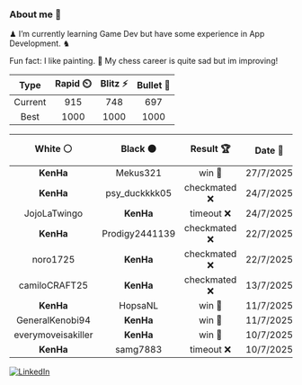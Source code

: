 ### About me 🍜

♟ I’m currently learning Game Dev but have some experience in App Development. ♞

Fun fact: I like painting. 🎨
My chess career is quite sad but im improving!
<!--START_SECTION:chessStats-->
<!-- Automatically generated with https://github.com/Balastrong/chess-stats-action -->

| Type | Rapid ⏲️ | Blitz ⚡ | Bullet 🔫 |
|:---:|:---:|:---:|:---:|
| Current | 915 | 748 | 697 |
| Best | 1000 | 1000 | 1000 |

| White ⚪ | Black ⚫ | Result 🏆 | Date 📅 | Position 🗺️ | Type 🕕 |
|:---:|:---:|:---:|:---:|:---:|:---:|
| **KenHa** | Mekus321 | win 🥇 | 27/7/2025 | <a href="http://www.ee.unb.ca/cgi-bin/tervo/fen.pl?select=2Q5/8/7N/2k5/8/7P/P5P1/3R2K1 b - - 7 44">Link</a> | Bullet |
| **KenHa** | psy_duckkkk05 | checkmated ❌ | 24/7/2025 | <a href="http://www.ee.unb.ca/cgi-bin/tervo/fen.pl?select=8/2pN4/4k2p/4p1p1/3p4/8/P4PPP/3r2K1 w - - 0 34">Link</a> | Bullet |
| JojoLaTwingo | **KenHa** | timeout ❌ | 24/7/2025 | <a href="http://www.ee.unb.ca/cgi-bin/tervo/fen.pl?select=6k1/7p/6p1/p2P4/1p2P3/1Pp5/P3b1PP/5R1K b - - 0 37">Link</a> | Bullet |
| **KenHa** | Prodigy2441139 | checkmated ❌ | 22/7/2025 | <a href="http://www.ee.unb.ca/cgi-bin/tervo/fen.pl?select=6r1/2p1k3/2p1p1p1/3pP3/2b2P2/b2q4/8/2K5 w - - 12 41">Link</a> | Bullet |
| noro1725 | **KenHa** | checkmated ❌ | 22/7/2025 | <a href="http://www.ee.unb.ca/cgi-bin/tervo/fen.pl?select=r1bq3r/ppp1kQ1p/2np1p1p/2b1p3/2B1P3/2PP3N/PP3PPP/RN2K2R b KQ - 3 9">Link</a> | Bullet |
| camiloCRAFT25 | **KenHa** | checkmated ❌ | 13/7/2025 | <a href="http://www.ee.unb.ca/cgi-bin/tervo/fen.pl?select=8/b5Bp/8/6Q1/1P1p4/6kP/P5P1/5R1K b - - 0 38">Link</a> | Blitz |
| **KenHa** | HopsaNL | win 🥇 | 11/7/2025 | <a href="http://www.ee.unb.ca/cgi-bin/tervo/fen.pl?select=R1bq1rk1/4nppp/1p2p3/3pP1B1/1p1P4/5N2/3N1PPP/3Q1RK1 b - - 0 16">Link</a> | Blitz |
| GeneralKenobi94 | **KenHa** | win 🥇 | 11/7/2025 | <a href="http://www.ee.unb.ca/cgi-bin/tervo/fen.pl?select=5r1k/pp4p1/3Q4/6q1/8/8/6PP/3R3K w - - 4 33">Link</a> | Blitz |
| everymoveisakiller | **KenHa** | win 🥇 | 10/7/2025 | <a href="http://www.ee.unb.ca/cgi-bin/tervo/fen.pl?select=1r1r4/p4k2/8/8/8/8/PR3PPP/6K1 w - - 0 34">Link</a> | Bullet |
| **KenHa** | samg7883 | timeout ❌ | 10/7/2025 | <a href="http://www.ee.unb.ca/cgi-bin/tervo/fen.pl?select=4k2r/2rb1ppp/3Q4/3pPp2/3PqP2/4K1P1/P3N2P/R6R w k - 4 27">Link</a> | Bullet |

<!--END_SECTION:chessStats-->

<a href="https://www.linkedin.com/in/guillermo-bosca/" target="_blank"><img src="https://img.shields.io/badge/LinkedIn-%230077B5.svg?&style=flat-square&logo=linkedin&logoColor=white" alt="LinkedIn"></a>


<!--
**kenhacodes/kenhacodes** is a ✨ _special_ ✨ repository because its `README.md` (this file) appears on your GitHub profile.

Here are some ideas to get you started:

- 🔭 I’m currently working on ...
- 🌱 I’m currently learning App Development, Data Analytics and ML.
- 👯 I’m looking to collaborate on ...
- 🤔 I’m looking for help with ...
- 💬 Ask me about ...
- 📫 How to reach me: ...
- 😄 Pronouns: ...
- ⚡ Fun fact: ...
-->
